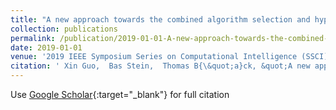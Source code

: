 ```yaml
---
title: "A new approach towards the combined algorithm selection and hyper-parameter optimization problem"
collection: publications
permalink: /publication/2019-01-01-A-new-approach-towards-the-combined-algorithm-selection-and-hyper-parameter-optimization-problem
date: 2019-01-01
venue: '2019 IEEE Symposium Series on Computational Intelligence (SSCI)'
citation: ' Xin Guo,  Bas Stein,  Thomas B{\&quot;a}ck, &quot;A new approach towards the combined algorithm selection and hyper-parameter optimization problem.&quot; 2019 IEEE Symposium Series on Computational Intelligence (SSCI), 2019.'
---
```

Use [Google Scholar](https://scholar.google.com/scholar?q=A+new+approach+towards+the+combined+algorithm+selection+and+hyper+parameter+optimization+problem){:target="_blank"} for full citation